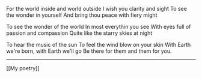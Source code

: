 For the world inside and world outside
I wish you clarity and sight
To see the wonder in yourself
And bring thou peace with fiery might

To see the wonder of the world
In most everythin you see
With eyes full of passion and compassion
Quite like the starry skies at night

To hear the music of the sun
To feel the wind blow on your skin
With Earth we're born, with Earth we'll go
Be there for them and them for you.

---
[[My poetry]]